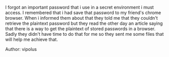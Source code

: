 I forgot an important password that i use in a secret environment i must access. I remembered that i had save that password to my friend's chrome browser. When i informed them about that they told me that they couldn't retrieve the plaintext password but they read the other day an article saying that there is a way to get the plaintext of stored passwords in a browser. Sadly they didn't have time to do that for me so they sent me some files that will help me achieve that.

Author: vipolus
